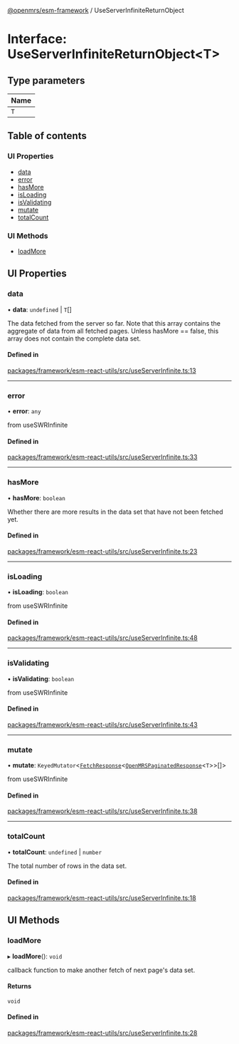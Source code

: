 [@openmrs/esm-framework](../API.md) / UseServerInfiniteReturnObject

# Interface: UseServerInfiniteReturnObject<T\>

## Type parameters

| Name |
| :------ |
| `T` |

## Table of contents

### UI Properties

- [data](UseServerInfiniteReturnObject.md#data)
- [error](UseServerInfiniteReturnObject.md#error)
- [hasMore](UseServerInfiniteReturnObject.md#hasmore)
- [isLoading](UseServerInfiniteReturnObject.md#isloading)
- [isValidating](UseServerInfiniteReturnObject.md#isvalidating)
- [mutate](UseServerInfiniteReturnObject.md#mutate)
- [totalCount](UseServerInfiniteReturnObject.md#totalcount)

### UI Methods

- [loadMore](UseServerInfiniteReturnObject.md#loadmore)

## UI Properties

### data

• **data**: `undefined` \| `T`[]

The data fetched from the server so far. Note that this array contains
the aggregate of data from all fetched pages. Unless hasMore == false,
this array does not contain the complete data set.

#### Defined in

[packages/framework/esm-react-utils/src/useServerInfinite.ts:13](https://github.com/openmrs/openmrs-esm-core/blob/main/packages/framework/esm-react-utils/src/useServerInfinite.ts#L13)

___

### error

• **error**: `any`

from useSWRInfinite

#### Defined in

[packages/framework/esm-react-utils/src/useServerInfinite.ts:33](https://github.com/openmrs/openmrs-esm-core/blob/main/packages/framework/esm-react-utils/src/useServerInfinite.ts#L33)

___

### hasMore

• **hasMore**: `boolean`

Whether there are more results in the data set that have not been fetched yet.

#### Defined in

[packages/framework/esm-react-utils/src/useServerInfinite.ts:23](https://github.com/openmrs/openmrs-esm-core/blob/main/packages/framework/esm-react-utils/src/useServerInfinite.ts#L23)

___

### isLoading

• **isLoading**: `boolean`

from useSWRInfinite

#### Defined in

[packages/framework/esm-react-utils/src/useServerInfinite.ts:48](https://github.com/openmrs/openmrs-esm-core/blob/main/packages/framework/esm-react-utils/src/useServerInfinite.ts#L48)

___

### isValidating

• **isValidating**: `boolean`

from useSWRInfinite

#### Defined in

[packages/framework/esm-react-utils/src/useServerInfinite.ts:43](https://github.com/openmrs/openmrs-esm-core/blob/main/packages/framework/esm-react-utils/src/useServerInfinite.ts#L43)

___

### mutate

• **mutate**: `KeyedMutator`<[`FetchResponse`](FetchResponse.md)<[`OpenMRSPaginatedResponse`](OpenMRSPaginatedResponse.md)<`T`\>\>[]\>

from useSWRInfinite

#### Defined in

[packages/framework/esm-react-utils/src/useServerInfinite.ts:38](https://github.com/openmrs/openmrs-esm-core/blob/main/packages/framework/esm-react-utils/src/useServerInfinite.ts#L38)

___

### totalCount

• **totalCount**: `undefined` \| `number`

The total number of rows in the data set.

#### Defined in

[packages/framework/esm-react-utils/src/useServerInfinite.ts:18](https://github.com/openmrs/openmrs-esm-core/blob/main/packages/framework/esm-react-utils/src/useServerInfinite.ts#L18)

## UI Methods

### loadMore

▸ **loadMore**(): `void`

callback function to make another fetch of next page's data set.

#### Returns

`void`

#### Defined in

[packages/framework/esm-react-utils/src/useServerInfinite.ts:28](https://github.com/openmrs/openmrs-esm-core/blob/main/packages/framework/esm-react-utils/src/useServerInfinite.ts#L28)

